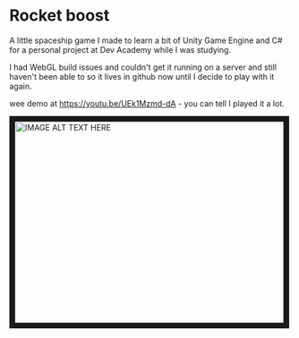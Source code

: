 # Rocket boost

A little spaceship game I made to learn a bit of Unity Game Engine and C# for a personal project at Dev Academy while I was studying.

I had WebGL build issues and couldn't get it running on a server and still haven't been able to so it lives in github now until I decide to play with it again.

wee demo at https://youtu.be/UEk1Mzmd-dA - you can tell I played it a lot.

<a href="http://www.youtube.com/watch?feature=player_embedded&v=YOUTUBE_VIDEO_ID_HERE
" target="_blank"><img src="http://img.youtube.com/vi/UEk1Mzmd-dA/0.jpg" 
alt="IMAGE ALT TEXT HERE" width="480" height="360" border="10" /></a>
